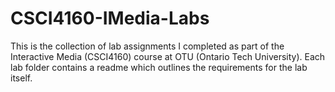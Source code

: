 # CSCI4160-IMedia-Labs
 
This is the collection of lab assignments I completed as part of the Interactive Media (CSCI4160) course at OTU (Ontario Tech University). Each lab folder contains a readme which outlines the requirements for the lab itself.
